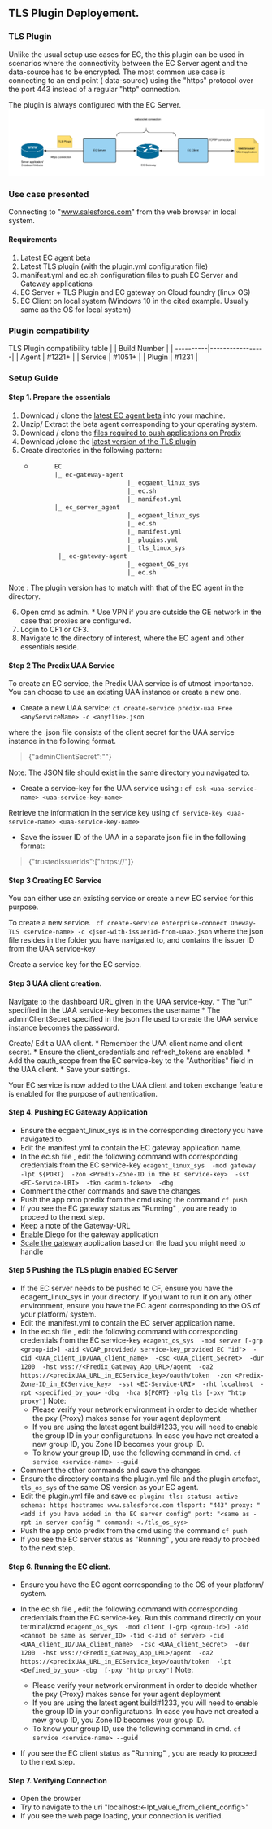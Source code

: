 ## TLS Plugin Deployement.
### TLS Plugin
Unlike the usual setup use cases for EC, the this plugin can be used in scenarios where the connectivity between the EC Server agent and the data-source has to be encrypted. The most common use case is connecting to an end point ( data-source) using the "https" protocol over the port 443 instead of a regular "http" connection.

The plugin is always configured with the EC Server.
![TLS Plugin arch](docs/TLSPluginSetup.png)
     
### Use case presented
Connecting to "www.salesforce.com" from the web browser in local system.
#### Requirements
1. Latest EC agent beta
2. Latest TLS plugin (with the plugin.yml configuration file)
3. manifest.yml and ec.sh configuration files to push EC Server and Gateway applications
4. EC Server + TLS Plugin and EC gateway on Cloud foundry (linux OS)
5. EC Client on local system (Windows 10 in the cited example. Usually same as the OS for local system)

### Plugin compatibility
TLS Plugin compatibility table
|           |   Build Number  |
| ----------|-----------------|
| Agent     |      #1221+     |
| Service   |      #1051+     |
| Plugin    |      #1231      |
### Setup Guide
#### Step 1. Prepare the essentials
1. Download / clone the [latest EC agent beta]("https://github.com/Enterprise-connect/ec-sdk/tree/beta") into your machine.
2. Unzip/ Extract the beta agent corresponding to your operating system.
3. Download / clone the [files required to push applications on Predix]("https://github.com/Enterprise-connect/ec-agent-cf-push-sample/tree/cd53150b6854879254cf9837f31cc0444af79705")
4. Download /clone the [latest version of the TLS plugin]("https://github.com/Enterprise-connect/ec-sdk/tree/beta/plugins")  
5. Create directories in the following pattern:
    *           EC
                |_ ec-gateway-agent
                                    |_ ecgaent_linux_sys
                                    |_ ec.sh
                                    |_ manifest.yml
                |_ ec_server_agent
                                    |_ ecgaent_linux_sys
                                    |_ ec.sh
                                    |_ manifest.yml
                                    |_ plugins.yml
                                    |_ tls_linux_sys
                 |_ ec-gateway-agent
                                    |_ ecgaent_OS_sys
                                    |_ ec.sh
                                    
Note : The plugin version has to match with that of the EC agent in the directory.

6. Open cmd as admin.
    \* Use VPN if you are outside the GE network in the case that proxies are configured.
7. Login to CF1 or CF3. 
8. Navigate to the directory of interest, where the EC agent and other essentials reside.

#### Step 2 The Predix UAA Service
To create an EC service, the Predix UAA service is of utmost importance.
You can choose to use an existing UAA instance or create a new one.
* Create a new UAA service:
``
cf create-service predix-uaa Free <anyServiceName> -c <anyflie>.json
``

where the .json file consists of the client secret for the UAA service instance in the following format.
> {"adminClientSecret":"<the password for you UAA>"}

Note: The JSON file should exist in the same directory you navigated to.

* Create a service-key for the UAA service using :
``
cf csk <uaa-service-name> <uaa-service-key-name>
``

Retrieve the information in the service key using
``
cf service-key <uaa-service-name> <uaa-service-key-name>
``

* Save the issuer ID of the UAA in a separate json file in the following format:
> {"trustedIssuerIds":["https://<issuerID-from-uaa-service-key>"]}

#### Step 3 Creating EC Service
You can either use an existing service or create a new EC service for this purpose.

To create a new service. 
`` 
cf create-service enterprise-connect Oneway-TLS <service-name> -c <json-with-issuerId-from-uaa>.json
``
where the json file resides in the folder you have navigated to, and contains the issuer ID from the UAA service-key

Create a service key for the EC service.

#### Step 3 UAA client creation.

Navigate to the dashboard URL given in the UAA service-key. 
    * The "uri" specified in the UAA service-key becomes the username
    * The adminClientSecret specified in the json file used to create the UAA service instance becomes the password.

Create/ Edit a UAA client. 
    * Remember the UAA client name and client secret.
    * Ensure the client_credentials and refresh_tokens are enabled.
    * Add the oauth_scope from the EC service-key to the "Authorities" field in the UAA client.
    * Save your settings.

Your EC service is now added to the UAA client and token exchange feature is enabled for the purpose of authentication.

#### Step 4. Pushing EC Gateway Application
* Ensure the ecgaent_linux_sys is in the corresponding directory you have navigated to.
* Edit the manifest.yml to contain the EC gateway application name.
* In the ec.sh file , edit the following command with corresponding credentials from the EC service-key
``
ecagent_linux_sys 
-mod gateway 
-lpt ${PORT} 
-zon <Predix-Zone-ID in the EC service-key> 
-sst <EC-Service-URI> 
-tkn <admin-token> 
-dbg
``
* Comment the other commands and save the changes.
* Push the app onto predix from the cmd using the command
    `` cf push ``
* If you see the EC gateway status as "Running" , you are ready to proceed to the next step.
* Keep a note of the Gateway-URL
* [Enable Diego]("https://github.com/cloudfoundry-attic/Diego-Enabler") for the gateway application
* [Scale the gateway]("https://docs.cloudfoundry.org/devguide/deploy-apps/cf-scale.html") application based on the load you might need to handle

#### Step 5 Pushing the TLS plugin enabled EC Server 

* If the EC server needs to be pushed to CF, ensure you have the ecagent_linux_sys in your directory. If you want to run it on any other environment, ensure you have the EC agent corresponding to the OS of your platform/ system.
* Edit the manifest.yml to contain the EC server application name.
* In the ec.sh file , edit the following command with corresponding credentials from the EC service-key
``
    ecagent_os_sys 
            -mod server
            [-grp <group-id>]
            -aid <VCAP_provided/ service-key_provided EC "id"> 
            -cid <UAA_client_ID/UAA_client_name> 
            -csc <UAA_client_Secret> 
            -dur 1200 
            -hst wss://<Predix_Gateway_App_URL>/agent 
            -oa2 https://<predixUAA_URL_in_ECService_key>/oauth/token 
            -zon <Predix-Zone-ID_in_ECService_key> 
            -sst <EC-Service-URI> 
            -rht localhost 
            -rpt <specified_by_you>
            -dbg 
            -hca ${PORT}
            -plg tls
            [-pxy "http proxy"]
``
Note: 
    * Please verify your network environment in order to decide whether the pxy (Proxy) makes sense for your agent deployment
    * If you are using the latest agent build#1233, you will need to enable the group ID in your configuratuons. In case you have not created a new group ID, you Zone ID becomes your group ID.
    * To know your group ID, use the following command in cmd.
    `` cf service <service-name> --guid ``
* Comment the other commands and save the changes.
* Ensure the directory contains the plugin.yml file and the plugin artefact, ``tls_os_sys`` of the same OS version as your EC agent.
* Edit the plugin.yml file and save
``
    ec-plugin:
  tls:
    status: active
    schema: https
    hostname: www.salesforce.com
    tlsport: "443"
    proxy: "<add if you have added in the EC server config"
    port: "<same as -rpt in server config "
    command: <./tls_os_sys>
``
* Push the app onto predix from the cmd using the command
    `` cf push ``
* If you see the EC server status as "Running" , you are ready to proceed to the next step.

#### Step 6. Running the EC client.

* Ensure you have the EC agent corresponding to the OS of your platform/ system.
* In the ec.sh file , edit the following command with corresponding credentials from the EC service-key. Run this command directly on your terminal/cmd
``
    ecagent_os_sys 
            -mod client
            [-grp <group-id>]
            -aid <cannot be same as server_ID>
            -tid <-aid of server>
            -cid <UAA_client_ID/UAA_client_name> 
            -csc <UAA_client_Secret> 
            -dur 1200 
            -hst wss://<Predix_Gateway_App_URL>/agent 
            -oa2 https://<predixUAA_URL_in_ECService_key>/oauth/token 
            -lpt <Defined_by_you>
            -dbg 
            [-pxy "http proxy"]
``
Note: 
    * Please verify your network environment in order to decide whether the pxy (Proxy) makes sense for your agent deployment
    * If you are using the latest agent build#1233, you will need to enable the group ID in your configuratuons. In case you have not created a new group ID, you Zone ID becomes your group ID.
    * To know your group ID, use the following command in cmd.
    `` cf service <service-name> --guid ``

* If you see the EC client status as "Running" , you are ready to proceed to the next step.

#### Step 7. Verifying Connection
* Open the browser
* Try to navigate to the uri "localhost:<-lpt_value_from_client_config>"
* If you see the web page loading, your connection is verified. 







